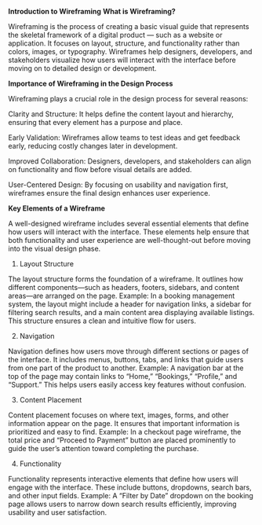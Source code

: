 **Introduction to Wireframing**
**What is Wireframing?**

Wireframing is the process of creating a basic visual guide that represents the skeletal framework of a digital product — such as a website or application. It focuses on layout, structure, and functionality rather than colors, images, or typography. Wireframes help designers, developers, and stakeholders visualize how users will interact with the interface before moving on to detailed design or development.

**Importance of Wireframing in the Design Process**

Wireframing plays a crucial role in the design process for several reasons:

Clarity and Structure: It helps define the content layout and hierarchy, ensuring that every element has a purpose and place.

Early Validation: Wireframes allow teams to test ideas and get feedback early, reducing costly changes later in development.

Improved Collaboration: Designers, developers, and stakeholders can align on functionality and flow before visual details are added.

User-Centered Design: By focusing on usability and navigation first, wireframes ensure the final design enhances user experience.

**Key Elements of a Wireframe**

A well-designed wireframe includes several essential elements that define how users will interact with the interface. These elements help ensure that both functionality and user experience are well-thought-out before moving into the visual design phase.

1. Layout Structure

The layout structure forms the foundation of a wireframe. It outlines how different components—such as headers, footers, sidebars, and content areas—are arranged on the page.
Example: In a booking management system, the layout might include a header for navigation links, a sidebar for filtering search results, and a main content area displaying available listings. This structure ensures a clean and intuitive flow for users.

2. Navigation

Navigation defines how users move through different sections or pages of the interface. It includes menus, buttons, tabs, and links that guide users from one part of the product to another.
Example: A navigation bar at the top of the page may contain links to “Home,” “Bookings,” “Profile,” and “Support.” This helps users easily access key features without confusion.

3. Content Placement

Content placement focuses on where text, images, forms, and other information appear on the page. It ensures that important information is prioritized and easy to find.
Example: In a checkout page wireframe, the total price and “Proceed to Payment” button are placed prominently to guide the user’s attention toward completing the purchase.

4. Functionality

Functionality represents interactive elements that define how users will engage with the interface. These include buttons, dropdowns, search bars, and other input fields.
Example: A “Filter by Date” dropdown on the booking page allows users to narrow down search results efficiently, improving usability and user satisfaction.

